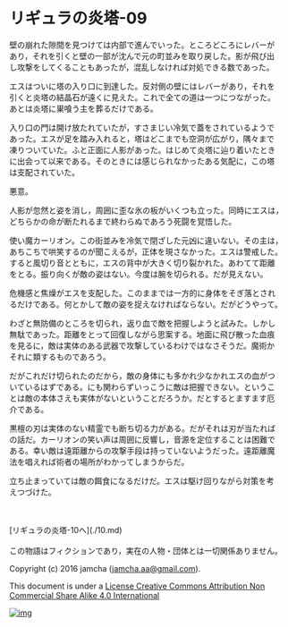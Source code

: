 # リギュラの炎塔-09

壁の崩れた隙間を見つけては内部で進んでいった。ところどころにレバーが  
あり，それを引くと壁の一部が沈んで元の町並みを取り戻した。影が飛び出  
し攻撃をしてくることもあったが，混乱しなければ対処できる数であった。  

エスはついに塔の入り口に到達した。反対側の壁にはレバーがあり，それを  
引くと炎塔の結晶石が遠くに見えた。これで全ての道は一つにつながった。  
あとは炎塔に巣喰う主を葬るだけである。  

入り口の門は開け放たれていたが，すさまじい冷気で蓋をされているようで  
あった。エスが足を踏み入れると，塔はどこまでも空洞が広がり，隅々まで  
凍りついていた。ふと正面に人影があった。はじめて炎塔に辿り着いたとき  
に出会って以来である。そのときには感じられなかったある気配に，この塔  
は支配されていた。  

悪意。  

人影が忽然と姿を消し，周囲に歪な氷の板がいくつも立った。同時にエスは，  
どちらかの命が断たれるまで終わらぬであろう死闘を覚悟した。  

使い魔カーリオン。この街並みを冷気で閉ざした元凶に違いない。その主は，  
あちこちで哄笑するのが聞こえるが，正体を現さなかった。エスは警戒した。  
すると風切り音とともに，エスの背中が大きく切り裂かれた。あわてて距離  
をとる。振り向くが敵の姿はない。今度は腕を切られる。だが見えない。  

危機感と焦燥がエスを支配した。このままでは一方的に身体をそぎ落とされ  
るだけである。何とかして敵の姿を捉えなければならない。だがどうやって。  

わざと無防備のところを切られ，返り血で敵を把握しようと試みた。しかし  
無駄であった。距離をとって回復しながら思案する。地面に飛び散った血痕  
を見るに，敵は実体のある武器で攻撃しているわけではなさそうだ。魔術か  
それに類するものであろう。  

だがこれだけ切られたのだから，敵の身体にも多かれ少なかれエスの血がつ  
いているはずである。にも関わらずいっこうに敵は把握できない。というこ  
とは敵の本体さえも実体がないということだろうか。だとするとますます厄  
介である。  

黒檀の刃は実体のない精霊でも断ち切る力がある。だがそれは刃が当たれば  
の話だ。カーリオンの笑い声は周囲に反響し，音源を定位することは困難で  
ある。幸い敵は遠距離からの攻撃手段は持っていないようだった。遠距離魔  
法を唱えれば術者の場所がわかってしまうからだ。  

立ち止まっていては敵の餌食になるだけだ。エスは駆け回りながら対策を考  
えつづけた。  

<br>  
<br>  
[リギュラの炎塔-10へ](./10.md)  

<br>  
<br>  
この物語はフィクションであり，実在の人物・団体とは一切関係ありません。  

Copyright (c) 2016 jamcha (jamcha.aa@gmail.com).  

This document is under a [License Creative Commons Attribution Non Commercial Share Alike 4.0 International](http://creativecommons.org/licenses/by-nc-sa/4.0/deed)  

[![img](http://i.creativecommons.org/l/by-nc-sa/3.0/80x15.png)](http://creativecommons.org/licenses/by-nc-sa/4.0/deed)
